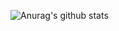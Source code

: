 ![Anurag's github stats](https://github-readme-stats.vercel.app/api?username=tetiross&count_private=true&show_icons=true&theme=react&hide=stars&hide_title=true&hide_rank=true)
